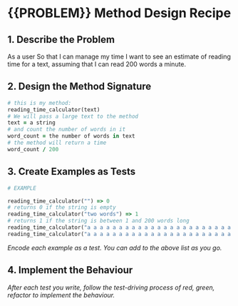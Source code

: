 # {{PROBLEM}} Method Design Recipe

## 1. Describe the Problem

As a user
So that I can manage my time
I want to see an estimate of reading time for a text, assuming that I can read 200 words a minute.

## 2. Design the Method Signature
```ruby
# this is my method:
reading_time_calculator(text)
# We will pass a large text to the method
text = a string
# and count the number of words in it
word_count = the number of words in text
# the method will return a time
word_count / 200
```

## 3. Create Examples as Tests

```ruby
# EXAMPLE

reading_time_calculator("") => 0
# returns 0 if the string is empty
reading_time_calculator("two words") => 1
# returns 1 if the string is between 1 and 200 words long
reading_time_calculator("a a a a a a a a a a a a a a a a a a a a a a a a a a a a a a a a a a a a a a a a a a a a a a a a a a a a a a a a a a a a a a a a a a a a a a a a a a a a a a a a a a a a a a a a a a a a a a a a a a a a a a a a a a a a a a a a a a a a a a a a a a a a a a a a a a a a a a a a a a a a a a a a a a a a a a a a a a a a a a a a a a a a a a a a a a a a a a a a a a a a a a a a a a a a a a a a a a a a a a a a a a a a a a a a a a a a a a a a a a a a a a a a a a a a a a a a a a a a a a a a a a a a a a a a a a") => 2
reading_time_calculator("a a a a a a a a a a a a a a a a a a a a a a a a a a a a a a a a a a a a a a a a a a a a a a a a a a a a a a a a a a a a a a a a a a a a a a a a a a a a a a a a a a a a a a a a a a a a a a a a a a a a a a a a a a a a a a a a a a a a a a a a a a a a a a a a a a a a a a a a a a a a a a a a a a a a a a a a a a a a a a a a a a a a a a a a a a a a a a a a a a a a a a a a a a a a a a a a a a a a a a a a a a a a a a a a a a a a a a a a a a a a a a a a a a a a a a a a a a a a a a a a a a a a a a a a a aa a a a a a a a a a a a a a a a a a a a a a a a a a a a a a a a a a a a a a a a a a a a a a a a a a a a a a a a a a a a a a a a a a a a a a a a a a a a a a a a a a a a a a a a a a a a a a a a a a a a a a a a a a a a a a a a a a a a a a a a a a a a a a a a a a a a a a a a a a a a a a a a a a a a a a a a a a a a a a a a a a a a a a a a a a a a a a a a a a a a a a a a a a a a a a a a a a a a a a a a a a a a a a a a a a a a a a a a a a a a a a a a a a a a a a a a a a a a a a a a a a a a a a a a a a") => 3
```

_Encode each example as a test. You can add to the above list as you go._

## 4. Implement the Behaviour

_After each test you write, follow the test-driving process of red, green, refactor to implement the behaviour._
